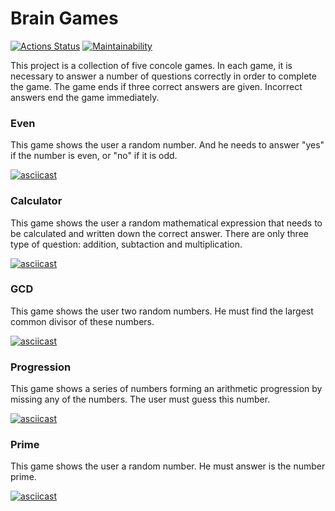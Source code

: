 # **Brain Games**
[![Actions Status](https://github.com/fedorovaea18/java-project-61/actions/workflows/hexlet-check.yml/badge.svg)](https://github.com/fedorovaea18/java-project-61/actions)
[![Maintainability](https://api.codeclimate.com/v1/badges/34519cd076671425039d/maintainability)](https://codeclimate.com/github/fedorovaea18/java-project-61/maintainability)

This project is a collection of five concole games. In each game, it is necessary to answer a number of questions correctly in order to complete the game. The game ends if three correct answers are given. Incorrect answers end the game immediately.

### Even
This game shows the user a random number. And he needs to answer "yes" if the number is even, or "no" if it is odd.

[![asciicast](https://asciinema.org/a/nD63oIASqzduhJccPr6pcCu63.svg)](https://asciinema.org/a/nD63oIASqzduhJccPr6pcCu63)

### Calculator
This game shows the user a random mathematical expression that needs to be calculated and written down the correct answer. There are only three type of question: addition, subtaction and multiplication.

[![asciicast](https://asciinema.org/a/XuYgjYyJcQ9JXcZj9zlwhDYPk.svg)](https://asciinema.org/a/XuYgjYyJcQ9JXcZj9zlwhDYPk)

### GCD
This game shows the user two random numbers. He must find the largest common divisor of these numbers.

[![asciicast](https://asciinema.org/a/cl4NMitZBgrdBDuV11U2Ug7km.svg)](https://asciinema.org/a/cl4NMitZBgrdBDuV11U2Ug7km)

### Progression
This game shows a series of numbers forming an arithmetic progression by missing any of the numbers. The user must guess this number.

[![asciicast](https://asciinema.org/a/J68aB24vFB6vlHT4izCxakBWU.svg)](https://asciinema.org/a/J68aB24vFB6vlHT4izCxakBWU)

### Prime 
This game shows the user a random number. He must answer is the number prime.

[![asciicast](https://asciinema.org/a/8KdWlmB6VwCQqvAAv5vDbRlJt.svg)](https://asciinema.org/a/8KdWlmB6VwCQqvAAv5vDbRlJt)

